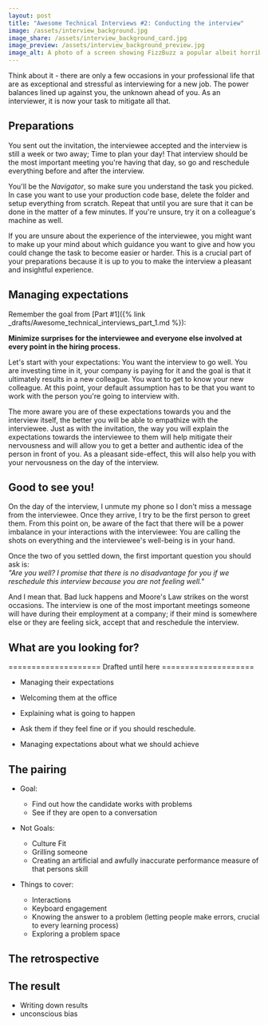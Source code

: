 ```yaml
---
layout: post
title: "Awesome Technical Interviews #2: Conducting the interview"
image: /assets/interview_background.jpg
image_share: /assets/interview_background_card.jpg
image_preview: /assets/interview_background_preview.jpg
image_alt: A photo of a screen showing FizzBuzz a popular albeit horribly ineffective coding exercise.
---
```

Think about it - there are only a few occasions in your professional life that are as exceptional and stressful as interviewing for a new job. The power balances lined up against you, the unknown ahead of you. As an interviewer, it is now your task to mitigate all that.

## Preparations

You sent out the invitation, the interviewee accepted and the interview is still a week or two away; Time to plan your day! That interview should be the most important meeting you're having that day, so go and reschedule everything before and after the interview.

You'll be the *Navigator*, so make sure you understand the task you picked. In case you want to use your production code base, delete the folder and setup everything from scratch. Repeat that until you are sure that it can be done in the matter of a few minutes. If you're unsure, try it on a colleague's machine as well.

If you are unsure about the experience of the interviewee, you might want to make up your mind about which guidance you want to give and how you could change the task to become easier or harder. This is a crucial part of your preparations because it is up to you to make the interview a pleasant and insightful experience.

## Managing expectations

Remember the goal from [Part #1]({% link _drafts/Awesome_technical_interviews_part_1.md %}):

**Minimize surprises for the interviewee and everyone else involved at every point in the hiring process.**

Let's start with your expectations: You want the interview to go well. You are investing time in it, your company is paying for it and the goal is that it ultimately results in a new colleague. You want to get to know your new colleague. At this point, your default assumption has to be that you want to work with the person you're going to interview with.

The more aware you are of these expectations towards you and the interview itself, the better you will be able to empathize with the interviewee. Just as with the invitation, the way you will explain the expectations towards the interviewee to them will help mitigate their nervousness and will allow you to get a better and authentic idea of the person in front of you. As a pleasant side-effect, this will also help you with your nervousness on the day of the interview.

## Good to see you!

On the day of the interview, I unmute my phone so I don't miss a message from the interviewee. Once they arrive, I try to be the first person to greet them. From this point on, be aware of the fact that there will be a power imbalance in your interactions with the interviewee: You are calling the shots on everything and the interviewee's well-being is in your hand.

Once the two of you settled down, the first important question you should ask is:  
*"Are you well? I promise that there is no disadvantage for you if we reschedule this interview because you are not feeling well."*  

And I mean that. Bad luck happens and Moore's Law strikes on the worst occasions. The interview is one of the most important meetings someone will have during their employment at a company; if their mind is somewhere else or they are feeling sick, accept that and reschedule the interview.

## What are you looking for?




<TODO>==================== Drafted until here ====================</TODO>

- Managing their expectations
- Welcoming them at the office
- Explaining what is going to happen
- Ask them if they feel fine or if you should reschedule.



- Managing expectations about what we should achieve

## The pairing

- Goal:
  - Find out how the candidate works with problems
  - See if they are open to a conversation
- Not Goals:
  - Culture Fit
  - Grilling someone
  - Creating an artificial and awfully inaccurate performance measure of that persons skill

- Things to cover:
  - Interactions
  - Keyboard engagement
  - Knowing the answer to a problem (letting people make errors, crucial to every learning process)
  - Exploring a problem space

## The retrospective

## The result

- Writing down results
- unconscious bias
